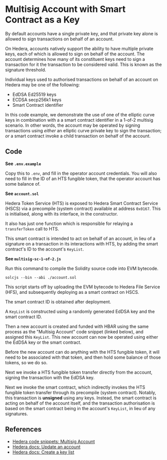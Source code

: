 # Multisig Account with Smart Contract as a Key

By default accounts have a single private key,
and that private key alone is allowed to sign transactions on behalf of an account.

On Hedera, accounts natively support the ability to have multiple private keys,
each of which is allowed to sign on behalf of the account.
The account determines how many of its constituent keys need to sign a transaction
for it the transaction to be considered valid.
This is known as the signature threshold.

Individual keys used to authorised transactions on behalf of an account on Hedera may be one of the following:
- EdDSA Ed25519 keys
- ECDSA secp256k1 keys
- Smart Contract identifier

In this code example, we demonstrate the use of one of the elliptic curve keys
in combination with a a smart contract identifier
in a 1-of-2 multisig scenario.
In other words, the account may be operated by signing transactions using *either*
an elliptic curve private key to sign the transaction; *or*
a smart contract invoke a child transaction on behalf of the account.

## Code

**See `.env.example`**

Copy this to `.env`, and fill in the operator account credentials.
You will also need to fill in the ID of an HTS fungible token,
that the operator account has some balance of.

**See `account.sol`**

Hedera Token Service (HTS) is exposed to Hedera Smart Contract Service (HSCS)
via a precompile (system contract) available at address `0x0167`.
This is initialised, along with its interface, in the constructor.

It also has just one function which is responsible for relaying a `transferToken`
call to HTS.

This smart contract is intended to act on behalf of an account,
in lieu of a signature on a transaction in its interactions with HTS,
by adding the smart contract's ID to the account's `KeyList`.

**See `multisig-sc-1-of-2.js`**

Run this command to compile the Solidity source code into EVM bytecode.

```shell
solcjs --bin --abi ./account.sol
```

This script starts off by uploading the EVM bytecode to Hedera File Service (HFS),
and subsequently deploying as a smart contract on HSCS.

The smart contract ID is obtained after deployment.

A `KeyList` is constructed using a randomly generated EdDSA key and the smart contract ID.

Then a new account is created and funded with HBAR using the same process as the
"Multisig Account" code snippet (linked below), and assigned this `KeyList`.
This new account can now be operated using either the EdDSA key or the smart contract.

Before the new account can do anything with the HTS fungible token,
it will need to be associated with that token,
and then hold some balance of those tokens, so we do so.

Next we invoke a HTS fungible token transfer directly from the account,
signing the transaction with the EdDSA key.

Next we invoke the smart contract, which indirectly invokes
the HTS fungible token transfer through its precompile (system contract).
Notably, this transaction is **unsigned** using any keys.
Instead, the smart contract is acting on behalf of the account itself,
and the transaction authorisation is based on the smart contract being in the account's `KeyList`,
in lieu of any signatures.

## References

- [Hedera code snippets: Multisig Account](../multisig-account/)
- [Hedera docs: Update an account](https://docs.hedera.com/hedera/sdks-and-apis/sdks/cryptocurrency/update-an-account)
- [Hedera docs: Create a key list](https://docs.hedera.com/hedera/sdks-and-apis/sdks/keys/create-a-key-list)
